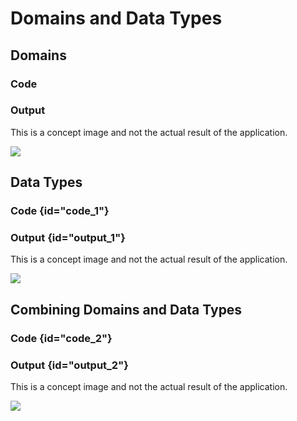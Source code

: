 # Domains and Data Types

## Domains

### Code

<code-block src="table-with-domain.txt"/>

### Output

<note>This is a concept image and not the actual result of the application.</note>

![](table-with-domain.svg)

## Data Types

### Code {id="code_1"}

<code-block src="table-with-data-types.txt"/>

### Output {id="output_1"}

<note>This is a concept image and not the actual result of the application.</note>

![](table-with-data-types.svg)

## Combining Domains and Data Types

### Code {id="code_2"}

<code-block src="table-with-domains-and-data-types.txt"/>

### Output {id="output_2"}

<note>This is a concept image and not the actual result of the application.</note>

![](table-with-domains-and-data-types.svg)
